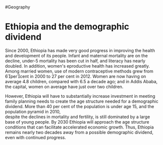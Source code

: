 #Geography


# Ethiopia and the demographic dividend

Since 2000, Ethiopia has made very good progress in improving the health and development of its people. Infant and maternal mortality are on the decline, under-5 mortality has been cut in half, and literacy has nearly doubled. In addition, women's 
 eproductive health has increased greatly. Among married women, use of modern
contraceptive methods grew from 6percent in 2000 to 27 per cent in 2012. Women are now having on average 4.8 children, compared with 6.5 a decade ago; and in Addis Ababa, the capital, women on average have just over two children.

However, Ethiopia will have to substantially increase investment in meeting family planning needs to create the age structure needed for a demographic dividend. More than 40 per cent of the population is under age 15, and the population pyramid in 2010,  
despite the declines in mortality and fertility, is still dominated by a large base of young people. By 2030 Ethiopia will approach the age structure conditions that can facilitate accelerated economic growth. Thus, Ethiopia remains nearly two decades away from a possible demographic dividend, even with continued progress.